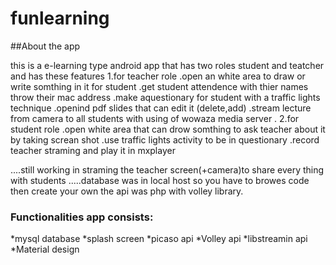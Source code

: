 # funlearning





##About the app


this is  a e-learning type android app that has two roles student and teatcher and has these features
1.for teacher role
   .open an white area to draw or write somthing in it for student 
   .get student attendence with thier names throw their mac address
   .make aquestionary for student with a traffic lights technique 
   .openind pdf slides that can edit it (delete,add)
   .stream lecture from camera to all students with using of wowaza media server .
2.for student role 
    .open white area that can drow somthing to ask teacher about it by taking screan shot 
    .use traffic lights activity to be in questionary
    .record teacher straming and play it in mxplayer
    
    
....still  working in straming the teacher screen(+camera)to share every thing with students 
.....database was in local host so you have to browes code then create your own the api was php with volley library.


### Functionalities app consists:
   
   
   *mysql database
   *splash screen
   *picaso api
   *Volley api
   *libstreamin api
   *Material design
   
